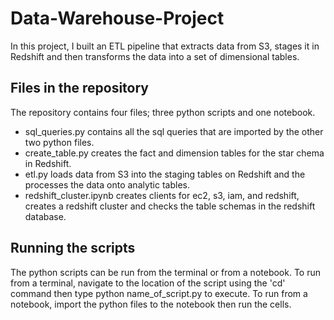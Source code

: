 # Data-Warehouse-Project
In this project, I built an ETL pipeline that extracts data from S3, stages it in Redshift and then transforms the data into a set of dimensional tables.

## Files in the repository
The repository contains four files; three python scripts and one notebook.
- sql_queries.py contains all the sql queries that are imported by the other two python files.
- create_table.py creates the fact and dimension tables for the star chema in Redshift.
- etl.py loads data from S3 into the staging tables on Redshift and the processes the data onto analytic tables.
- redshift_cluster.ipynb creates clients for ec2, s3, iam, and redshift, creates a redshift cluster and checks the table schemas in the redshift database.

## Running the scripts
The python scripts can be run from the terminal or from a notebook. To run from a terminal, navigate to the location of the script using the 'cd' command then type python name_of_script.py to execute. To run from a notebook, import the python files to the notebook then run the cells.